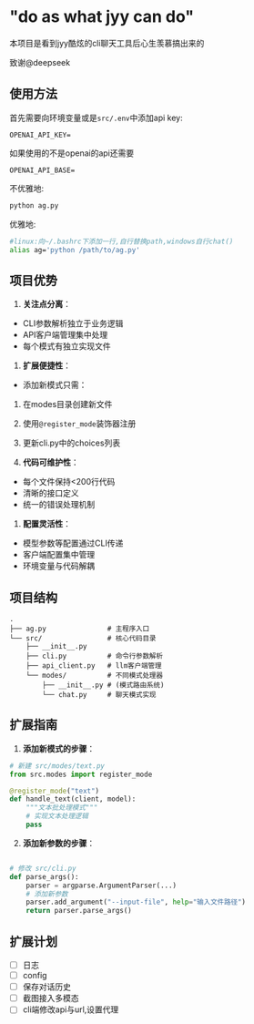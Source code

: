 # "do as what jyy can do"


本项目是看到jyy酷炫的cli聊天工具后心生羡慕搞出来的

致谢@deepseek

## 使用方法

首先需要向环境变量或是`src/.env`中添加api key:
```text
OPENAI_API_KEY=
```

如果使用的不是openai的api还需要
```text
OPENAI_API_BASE=
```

不优雅地:

```py
python ag.py
```

优雅地:

```bash
#linux:向~/.bashrc下添加一行,自行替换path,windows自行chat()
alias ag='python /path/to/ag.py'
```

## 项目优势

1. **关注点分离**：

- CLI参数解析独立于业务逻辑
- API客户端管理集中处理
- 每个模式有独立实现文件

1. **扩展便捷性**：

- 添加新模式只需：
1. 在modes目录创建新文件
2. 使用`@register_mode`装饰器注册
3. 更新cli.py中的choices列表

1. **代码可维护性**：

- 每个文件保持<200行代码
- 清晰的接口定义
- 统一的错误处理机制

1. **配置灵活性**：

- 模型参数等配置通过CLI传递
- 客户端配置集中管理
- 环境变量与代码解耦

## 项目结构

```test
.
├── ag.py               # 主程序入口
└── src/                # 核心代码目录
    ├── __init__.py
    ├── cli.py          # 命令行参数解析
    ├── api_client.py   # llm客户端管理
    └── modes/          # 不同模式处理器
        ├── __init__.py # (模式路由系统)
        └── chat.py     # 聊天模式实现

```

## 扩展指南

1. **添加新模式的步骤**：
```python
# 新建 src/modes/text.py
from src.modes import register_mode

@register_mode("text")
def handle_text(client, model):
    """文本批处理模式"""
    # 实现文本处理逻辑
    pass
```

2. **添加新参数的步骤**：


```python

# 修改 src/cli.py
def parse_args():
    parser = argparse.ArgumentParser(...)
    # 添加新参数
    parser.add_argument("--input-file", help="输入文件路径")
    return parser.parse_args()
```

## 扩展计划

- [ ] 日志
- [ ] config
- [ ] 保存对话历史
- [ ] 截图接入多模态
- [ ] cli端修改api与url,设置代理